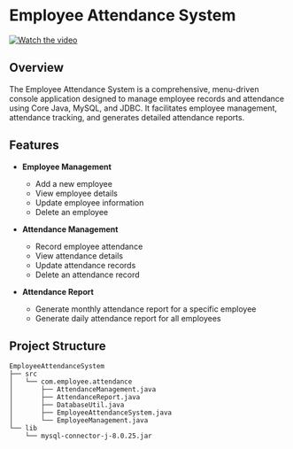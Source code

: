 # Employee Attendance System

[![Watch the video](https://img.youtube.com/vi/VIDEO_ID/maxresdefault.jpg)](https://www.youtube.com/watch?v=VIDEO_ID)

## Overview

The Employee Attendance System is a comprehensive, menu-driven console application designed to manage employee records and attendance using Core Java, MySQL, and JDBC. It facilitates employee management, attendance tracking, and generates detailed attendance reports.

## Features

- **Employee Management**
  - Add a new employee
  - View employee details
  - Update employee information
  - Delete an employee

- **Attendance Management**
  - Record employee attendance
  - View attendance details
  - Update attendance records
  - Delete an attendance record

- **Attendance Report**
  - Generate monthly attendance report for a specific employee
  - Generate daily attendance report for all employees

## Project Structure

```plaintext
EmployeeAttendanceSystem
├── src
│   └── com.employee.attendance
│       ├── AttendanceManagement.java
│       ├── AttendanceReport.java
│       ├── DatabaseUtil.java
│       ├── EmployeeAttendanceSystem.java
│       └── EmployeeManagement.java
└── lib
    └── mysql-connector-j-8.0.25.jar
